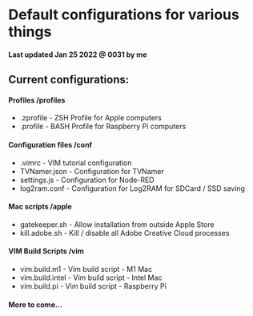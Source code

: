 # Default configurations for various things

#### Last updated Jan 25 2022 @ 0031 by me

## Current configurations:

#### Profiles                   /profiles
* .zprofile                     - ZSH Profile for Apple computers
* .profile                      - BASH Profile for Raspberry Pi computers

#### Configuration files        /conf
* .vimrc                        - VIM tutorial configuration
* TVNamer.json                  - Configuration for TVNamer
* settings.js                   - Configuration for Node-RED 
* log2ram.conf                  - Configuration for Log2RAM for SDCard / SSD saving

#### Mac scripts                /apple
* gatekeeper.sh                 - Allow installation from outside Apple Store
* kill.adobe.sh                 - Kill / disable all Adobe Creative Cloud processes
 
#### VIM Build Scripts          /vim
* vim.build.m1                  - Vim build script - M1 Mac
* vim.build.intel               - Vim build script - Intel Mac
* vim.build.pi                  - Vim build script - Raspberry Pi
 
#### More to come...


